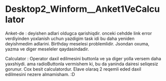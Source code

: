 # Desktop2_Winform__Anket1VeCalculator


Anket-de :
deyishen adlari oldugca qarishiqdir. onceki cehdde link error verdiyinden yoxlanish uchun yazdigim task idi bu daha yeniden deyishmedim adlarini. 
Birthday meselesi problemlidir.
Jsondan oxuma, yazma ve diger meseleler qaydasindadir.

Calculator :
Operator daxil edilmesini buttonla ve ya diger yolla versem daha yaxshiydi. ama radioButtonla vermishem ki, bu da yaninda dairesi seliqesiz gorunur.      Cox besit calculatordur.    Elave olaraq 2 reqemli eded daxil edilmesini nezere almamisham. :D
